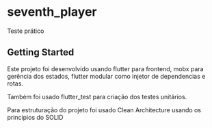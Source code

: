 # seventh_player

Teste prático

## Getting Started

Este projeto foi desenvolvido usando flutter para frontend, mobx para gerência dos estados, flutter modular como injetor de dependencias e rotas.

Também foi usado flutter_test para criação dos testes unitários.

Para estruturação do projeto foi usado Clean Architecture usando os principios do SOLID

